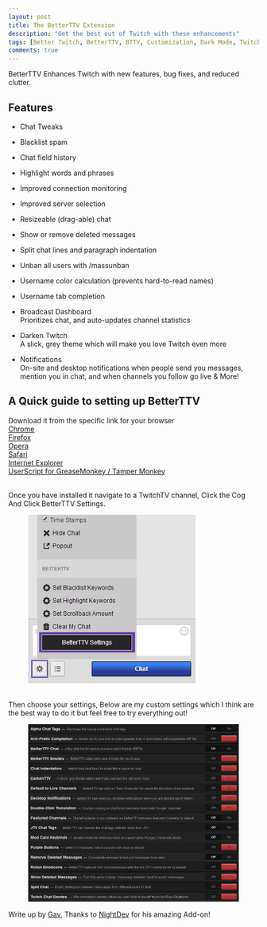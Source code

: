 ```yaml
---
layout: post
title: The BetterTTV Extension
description: "Get the best out of Twitch with these enhancements"
tags: [Better Twitch, BetterTTV, BTTV, Customization, Dark Mode, Twitch enhancements]
comments: true
---
```


BetterTTV Enhances Twitch with new features, bug fixes, and reduced clutter.
 
## Features
 
* Chat Tweaks
* Blacklist spam
* Chat field history
* Highlight words and phrases
* Improved connection monitoring
* Improved server selection
* Resizeable (drag-able) chat
* Show or remove deleted messages
* Split chat lines and paragraph indentation
* Unban all users with /massunban
* Username color calculation (prevents hard-to-read names)
* Username tab completion
 
* Broadcast Dashboard
<br>Prioritizes chat, and auto-updates channel statistics
 
* Darken Twitch
<br>A slick, grey theme which will make you love Twitch even more
 
* Notifications
<br>On-site and desktop notifications when people send you messages, mention you in chat, and when channels you follow go live & More!

## A Quick guide to setting up BetterTTV

Download it from the specific link for your browser  
[Chrome](https://chrome.google.com/webstore/detail/betterttv/ajopnjidmegmdimjlfnijceegpefgped?hl=en)  
[Firefox](http://www.nightdev.com/betterttv/betterttvfirefox.xpi)  
[Opera](http://www.nightdev.com/betterttv/betterttvopera.nex)  
[Safari](http://www.nightdev.com/betterttv/betterttvsafari.safariextz)  
[Internet Explorer](http://www.nightdev.com/betterttv/betterttvie.exe)  
[UserScript for GreaseMonkey / Tamper Monkey](http://www.nightdev.com/betterttv/betterttv.user.js)  
 
<br>Once you have installed it navigate to a TwitchTV channel, Click the Cog And Click BetterTTV Settings.

<figure>
 <a href="/images/customization_guide/bttv_howto_settings.png"><img src="/images/customization_guide/bttv_howto_settings.png"></a>
</figure>

<br>Then choose your settings, Below are my custom settings which I think are the best way to do it but feel free to try everything out!

<figure>
 <a href="/images/customization_guide/bttv_custom_settings.png"><img src="/images/customization_guide/bttv_custom_settings.png"></a>
</figure>
 
Write up by [Gav](http://twitter.com/GavXD), Thanks to [NightDev](http://nightdev.com) for his amazing Add-on!
